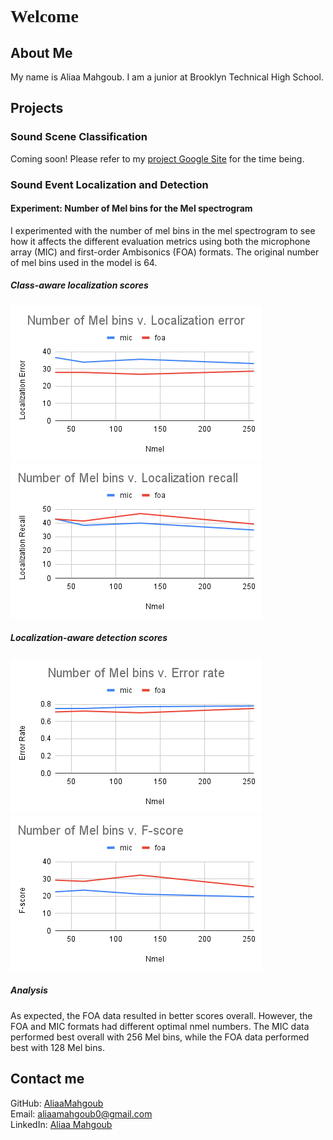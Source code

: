 <head>
     <link rel="preconnect" href="https://fonts.googleapis.com">
     <link rel="preconnect" href="https://fonts.gstatic.com" crossorigin>
     <link href="https://fonts.googleapis.com/css2?family=Bebas+Neue&display=swap" rel="stylesheet">
<style>
h1 {
     font-family: 'Bebas Neue', cursive;
}
</style>
</head>

<h1>Welcome</h1>

## About Me
My name is Aliaa Mahgoub. I am a junior at Brooklyn Technical High School.

## Projects
### Sound Scene Classification

Coming soon!
Please refer to my [project Google Site](https://sites.google.com/u/0/d/1UfnB-FctwuSkWAq12jvL9Gsze0CMXiLj/p/11piOisGQxsUtLMJgsGiC_yQ6xullUY1V/preview) for the time being.
### Sound Event Localization and Detection
#### Experiment: Number of Mel bins for the Mel spectrogram

I experimented with the number of mel bins in the mel spectrogram to see how it affects the different evaluation metrics using both the microphone array (MIC) and first-order Ambisonics (FOA) formats. The original number of mel bins used in the model is 64.

##### Class-aware localization scores
![nmel vs localization error](nmel_le.png)
![nmel vs localization recall](nmel_lr.png)

##### Localization-aware detection scores
![nmel vs error rate](nmel_er.png)
![nmel vs f-score](nmel_f.png)

##### Analysis
As expected, the FOA data resulted in better scores overall. However, the FOA and MIC formats had different optimal nmel numbers. The MIC data performed best overall with 256 Mel bins, while the FOA data performed best with 128 Mel bins. 

## Contact me
GitHub: [AliaaMahgoub](https://github.com/AliaaMahgoub)   
Email: aliaamahgoub0@gmail.com   
LinkedIn: [Aliaa Mahgoub](https://www.linkedin.com/in/aliaa-mahgoub-a1569b192)

